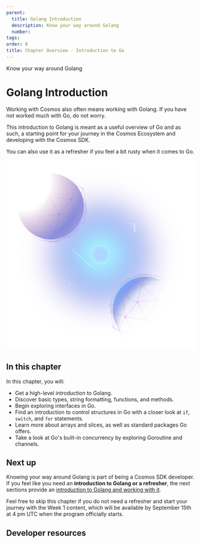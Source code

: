 ```yaml
---
parent:
  title: Golang Introduction
  description: Know your way around Golang
  number: 
tags:
order: 0
title: Chapter Overview - Introduction to Go
---
```


<div class="tm-overline tm-rf-1 tm-lh-title tm-medium tm-muted">Know your way around Golang</div>
<h1 class="mt-4 mb-6">Golang Introduction</h1>

Working with Cosmos also often means working with Golang. If you have not worked much with Go, do not worry.

This introduction to Golang is meant as a useful overview of Go and as such, a starting point for your journey in the Cosmos Ecosystem and developing with the Cosmos SDK.

You can also use it as a refresher if you feel a bit rusty when it comes to Go.

![](./images/go-lp.svg)

## In this chapter

<HighlightBox type="learning">

In this chapter, you will:

* Get a high-level introduction to Golang.
* Discover basic types, string formatting, functions, and methods.
* Begin exploring interfaces in Go.
* Find an introduction to control structures in Go with a closer look at `if`, `switch`, and `for` statements.
* Learn more about arrays and slices, as well as standard packages Go offers.
* Take a look at Go's built-in concurrency by exploring Goroutine and channels.

</HighlightBox>

<card-module/>

## Next up

Knowing your way around Golang is part of being a Cosmos SDK developer. If you feel like you need an **introduction to Golang or a refresher**, the next sections provide an [introduction to Golang and working with it](./1_install.md).

Feel free to skip this chapter if you do not need a refresher and start your journey with the Week 1 content, which will be available by September 15th at 4 pm UTC when the program officially starts.

## Developer resources

<div v-for="resource in $themeConfig.resources">
  <Resource
    :title="resource.title"
    :description="resource.description"
    :links="resource.links"
    :image="resource.image"
    :large="true"
  />
  <br/>
</div>
